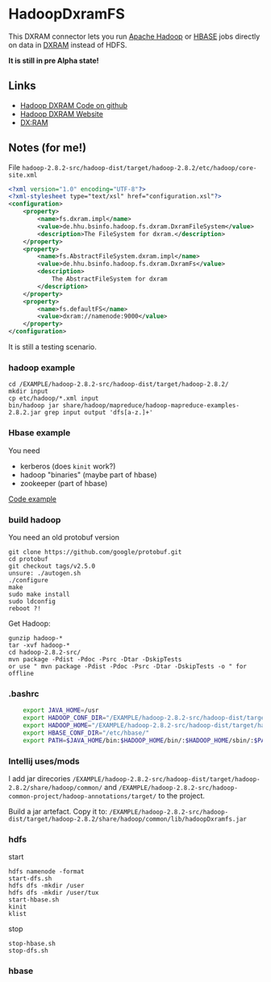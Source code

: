 # HadoopDxramFS

This DXRAM connector lets you run [Apache Hadoop](http://hadoop.apache.org)
or [HBASE](https://hbase.apache.org/) jobs directly on data in [DXRAM](https://dxram.io/)
instead of HDFS.

**It is still in pre Alpha state!**

## Links

-   [Hadoop DXRAM Code on github](https://github.com/no-go/HadoopDxramFS)
-   [Hadoop DXRAM Website](https://no-go.github.io/HadoopDxramFS/)
-   [DX:RAM](https://dxram.io/)

## Notes (for me!)

File `hadoop-2.8.2-src/hadoop-dist/target/hadoop-2.8.2/etc/hadoop/core-site.xml`

```xml
<?xml version="1.0" encoding="UTF-8"?>
<?xml-stylesheet type="text/xsl" href="configuration.xsl"?>
<configuration>
    <property>
        <name>fs.dxram.impl</name>
        <value>de.hhu.bsinfo.hadoop.fs.dxram.DxramFileSystem</value>
        <description>The FileSystem for dxram.</description>
    </property>
    <property>
        <name>fs.AbstractFileSystem.dxram.impl</name>
        <value>de.hhu.bsinfo.hadoop.fs.dxram.DxramFs</value>
        <description>
            The AbstractFileSystem for dxram
        </description>
    </property>
    <property>
        <name>fs.defaultFS</name>
        <value>dxram://namenode:9000</value>
    </property>
</configuration>
```

It is still a testing scenario.

### hadoop example

    cd /EXAMPLE/hadoop-2.8.2-src/hadoop-dist/target/hadoop-2.8.2/
    mkdir input
    cp etc/hadoop/*.xml input
    bin/hadoop jar share/hadoop/mapreduce/hadoop-mapreduce-examples-2.8.2.jar grep input output 'dfs[a-z.]+'

### Hbase example

You need

-   kerberos (does `kinit` work?)
-   hadoop "binaries" (maybe part of hbase)
-   zookeeper (part of hbase)

[Code example](https://stackoverflow.com/questions/13728857/how-to-run-hbase-java-example)

### build hadoop

You need an old protobuf version

    git clone https://github.com/google/protobuf.git
    cd protobuf
    git checkout tags/v2.5.0
    unsure: ./autogen.sh
    ./configure
    make
    sudo make install
    sudo ldconfig
    reboot ?!

Get Hadoop:

    gunzip hadoop-*
    tar -xvf hadoop-*
    cd hadoop-2.8.2-src/
    mvn package -Pdist -Pdoc -Psrc -Dtar -DskipTests
    or use " mvn package -Pdist -Pdoc -Psrc -Dtar -DskipTests -o " for offline

### .bashrc

```bash
    export JAVA_HOME=/usr
    export HADOOP_CONF_DIR="/EXAMPLE/hadoop-2.8.2-src/hadoop-dist/target/hadoop-2.8.2/etc/hadoop/"
    export HADOOP_HOME="/EXAMPLE/hadoop-2.8.2-src/hadoop-dist/target/hadoop-2.8.2/"
    export HBASE_CONF_DIR="/etc/hbase/"
    export PATH=$JAVA_HOME/bin:$HADOOP_HOME/bin/:$HADOOP_HOME/sbin/:$PATH
```

### Intellij uses/mods

I add jar direcories `/EXAMPLE/hadoop-2.8.2-src/hadoop-dist/target/hadoop-2.8.2/share/hadoop/common/`
and `/EXAMPLE/hadoop-2.8.2-src/hadoop-common-project/hadoop-annotations/target/` to the project.

Build a jar artefact. Copy it to:
`/EXAMPLE/hadoop-2.8.2-src/hadoop-dist/target/hadoop-2.8.2/share/hadoop/common/lib/hadoopDxramfs.jar`


### hdfs

start

    hdfs namenode -format
    start-dfs.sh
    hdfs dfs -mkdir /user
    hdfs dfs -mkdir /user/tux
    start-hbase.sh
    kinit
    klist

stop

    stop-hbase.sh
    stop-dfs.sh

### hbase

